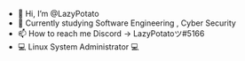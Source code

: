 - 👋 Hi, I’m @LazyPotato
- 👀 Currently studying Software Engineering , Cyber Security
- 📫 How to reach me Discord -> LazyPotatoツ#5166
- 💻 Linux System Administrator 💻

<!---
LazyPotato02/LazyPotato02 is a ✨ special ✨ repository because its `README.md` (this file) appears on your GitHub profile.
You can click the Preview link to take a look at your changes.
--->
